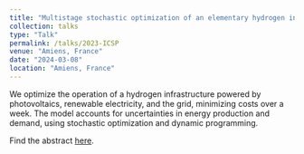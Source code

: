 ```yaml
---
title: "Multistage stochastic optimization of an elementary hydrogen infrastructure"
collection: talks
type: "Talk"
permalink: /talks/2023-ICSP
venue: "Amiens, France"
date: "2024-03-08"
location: "Amiens, France"
---
```

We optimize the operation of a hydrogen infrastructure powered by photovoltaics, renewable electricity, and the grid, minimizing costs over a week. The model accounts for uncertainties in energy production and demand, using stochastic optimization and dynamic programming.

Find the abstract [here](https://roadef2024.sciencesconf.org/resource/page/id/3).
